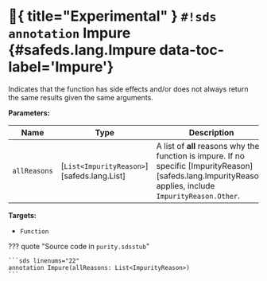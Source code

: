 # :test_tube:{ title="Experimental" } `#!sds annotation` Impure {#safeds.lang.Impure data-toc-label='Impure'}

Indicates that the function has side effects and/or does not always return the same results given the same arguments.

**Parameters:**

| Name | Type | Description | Default |
|------|------|-------------|---------|
| `allReasons` | [`List<ImpurityReason>`][safeds.lang.List] | A list of **all** reasons why the function is impure. If no specific [ImpurityReason][safeds.lang.ImpurityReason] applies, include `ImpurityReason.Other`. | - |

**Targets:**

- `Function`

??? quote "Source code in `purity.sdsstub`"

    ```sds linenums="22"
    annotation Impure(allReasons: List<ImpurityReason>)
    ```
